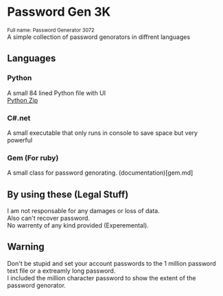 # Password Gen 3K
<sup>Full name: Password Generator 3072</sup><br/>
A simple collection of password genorators in diffrent languages
## Languages
### Python
A small 84 lined Python file with UI<br/>
<a href="https://github.com/Haz001/PasswordGenorator3072/archive/1.zip">Python Zip</a>
### C#.net
A small executable that only runs in console to save space but very powerful
### Gem (For ruby)
A small class for password genorating.
(documentation)[gem.md]
## By using these (Legal Stuff)
I am not responsable for any damages or loss of data.<br/>
Also can't recover password.<br/>
No warrenty of any kind provided (Experemental).
## Warning
Don't be stupid and set your account passwords to the 1 million password text file or a extreamly long password.<br/>
I included the million character password to show the extent of the password genorator.


